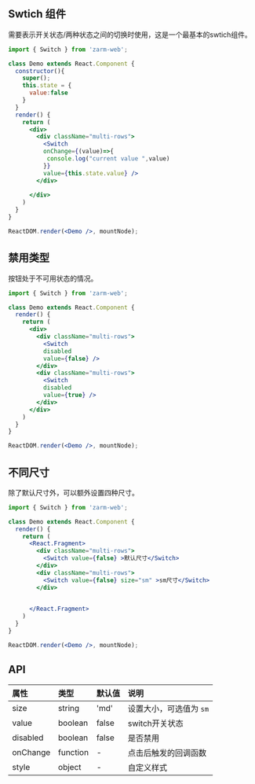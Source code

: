 ## Swtich 组件
需要表示开关状态/两种状态之间的切换时使用，这是一个最基本的swtich组件。

```jsx
import { Switch } from 'zarm-web';

class Demo extends React.Component {
  constructor(){
    super();
    this.state = {
      value:false
    }
  }
  render() {
    return (
      <div>
        <div className="multi-rows">
          <Switch 
          onChange={(value)=>{
           console.log("current value ",value)
          }}
          value={this.state.value} />
        </div>
        
      </div>
    )
  }
}

ReactDOM.render(<Demo />, mountNode);
```



## 禁用类型
按钮处于不可用状态的情况。

```jsx
import { Switch } from 'zarm-web';

class Demo extends React.Component {
  render() {
    return (
      <div>
        <div className="multi-rows">
          <Switch 
          disabled
          value={false} />
        </div>
        <div className="multi-rows">
          <Switch 
          disabled
          value={true} />
        </div>
      </div>
    )
  }
}

ReactDOM.render(<Demo />, mountNode);
```

## 不同尺寸
除了默认尺寸外，可以额外设置四种尺寸。

```jsx
import { Switch } from 'zarm-web';

class Demo extends React.Component {
  render() {
    return (
      <React.Fragment>
        <div className="multi-rows">
          <Switch value={false} >默认尺寸</Switch>
        </div>
        <div className="multi-rows">
          <Switch value={false} size="sm" >sm尺寸</Switch>
        </div>

        
      </React.Fragment>
    )
  }
}

ReactDOM.render(<Demo />, mountNode);
```



## API

| 属性 | 类型 | 默认值 | 说明 |
| :--- | :--- | :--- | :--- |
| size | string | 'md' | 设置大小，可选值为 `sm`|
| value | boolean | false | switch开关状态 |
| disabled | boolean | false | 是否禁用 |
| onChange | function | - | 点击后触发的回调函数 |
| style | object | - | 自定义样式 |